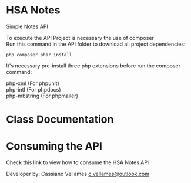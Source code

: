 # HSA Notes
Simple Notes API

To execute the API Project is necessary the use of composer<br>
Run this command in the API folder to download all project dependencies:

````
php composer.phar install
````

It's necessary pre-install three php extensions before run the composer command:

php-xml (For phpunit)<br>
php-intl (For phpdocs)<br>
php-mbstring (For phpmailer)<br>

# Class Documentation

# Consuming the API

Check this link to view how to consume the HSA Notes APi



Developer by: Cassiano Vellames <c.vellames@outlook.com>
